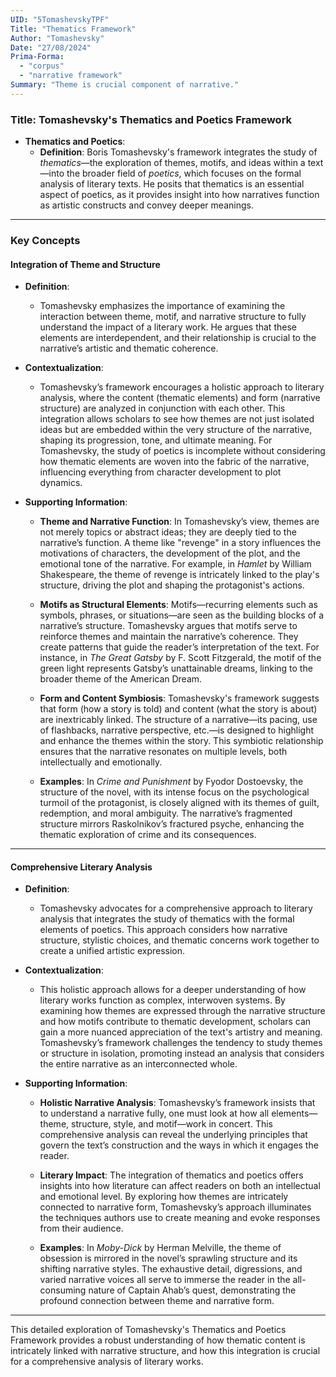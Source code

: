 ```yaml
---
UID: "5TomashevskyTPF"
Title: "Thematics Framework"
Author: "Tomashevsky"
Date: "27/08/2024"
Prima-Forma:
  - "corpus"
  - "narrative framework"
Summary: "Theme is crucial component of narrative."
---
```

### Title: **Tomashevsky's Thematics and Poetics Framework**

- **Thematics and Poetics**:
  - **Definition**: Boris Tomashevsky's framework integrates the study of *thematics*—the exploration of themes, motifs, and ideas within a text—into the broader field of *poetics*, which focuses on the formal analysis of literary texts. He posits that thematics is an essential aspect of poetics, as it provides insight into how narratives function as artistic constructs and convey deeper meanings.

---

### **Key Concepts**

#### **Integration of Theme and Structure**

- **Definition**:
  - Tomashevsky emphasizes the importance of examining the interaction between theme, motif, and narrative structure to fully understand the impact of a literary work. He argues that these elements are interdependent, and their relationship is crucial to the narrative’s artistic and thematic coherence.

- **Contextualization**:
  - Tomashevsky’s framework encourages a holistic approach to literary analysis, where the content (thematic elements) and form (narrative structure) are analyzed in conjunction with each other. This integration allows scholars to see how themes are not just isolated ideas but are embedded within the very structure of the narrative, shaping its progression, tone, and ultimate meaning. For Tomashevsky, the study of poetics is incomplete without considering how thematic elements are woven into the fabric of the narrative, influencing everything from character development to plot dynamics.

- **Supporting Information**:
  - **Theme and Narrative Function**: In Tomashevsky’s view, themes are not merely topics or abstract ideas; they are deeply tied to the narrative’s function. A theme like "revenge" in a story influences the motivations of characters, the development of the plot, and the emotional tone of the narrative. For example, in *Hamlet* by William Shakespeare, the theme of revenge is intricately linked to the play's structure, driving the plot and shaping the protagonist's actions.
  
  - **Motifs as Structural Elements**: Motifs—recurring elements such as symbols, phrases, or situations—are seen as the building blocks of a narrative’s structure. Tomashevsky argues that motifs serve to reinforce themes and maintain the narrative’s coherence. They create patterns that guide the reader’s interpretation of the text. For instance, in *The Great Gatsby* by F. Scott Fitzgerald, the motif of the green light represents Gatsby’s unattainable dreams, linking to the broader theme of the American Dream.
  
  - **Form and Content Symbiosis**: Tomashevsky's framework suggests that form (how a story is told) and content (what the story is about) are inextricably linked. The structure of a narrative—its pacing, use of flashbacks, narrative perspective, etc.—is designed to highlight and enhance the themes within the story. This symbiotic relationship ensures that the narrative resonates on multiple levels, both intellectually and emotionally.
  
  - **Examples**: In *Crime and Punishment* by Fyodor Dostoevsky, the structure of the novel, with its intense focus on the psychological turmoil of the protagonist, is closely aligned with its themes of guilt, redemption, and moral ambiguity. The narrative’s fragmented structure mirrors Raskolnikov’s fractured psyche, enhancing the thematic exploration of crime and its consequences.

---

#### **Comprehensive Literary Analysis**

- **Definition**:
  - Tomashevsky advocates for a comprehensive approach to literary analysis that integrates the study of thematics with the formal elements of poetics. This approach considers how narrative structure, stylistic choices, and thematic concerns work together to create a unified artistic expression.

- **Contextualization**:
  - This holistic approach allows for a deeper understanding of how literary works function as complex, interwoven systems. By examining how themes are expressed through the narrative structure and how motifs contribute to thematic development, scholars can gain a more nuanced appreciation of the text's artistry and meaning. Tomashevsky’s framework challenges the tendency to study themes or structure in isolation, promoting instead an analysis that considers the entire narrative as an interconnected whole.

- **Supporting Information**:
  - **Holistic Narrative Analysis**: Tomashevsky’s framework insists that to understand a narrative fully, one must look at how all elements—theme, structure, style, and motif—work in concert. This comprehensive analysis can reveal the underlying principles that govern the text’s construction and the ways in which it engages the reader.

  - **Literary Impact**: The integration of thematics and poetics offers insights into how literature can affect readers on both an intellectual and emotional level. By exploring how themes are intricately connected to narrative form, Tomashevsky’s approach illuminates the techniques authors use to create meaning and evoke responses from their audience.

  - **Examples**: In *Moby-Dick* by Herman Melville, the theme of obsession is mirrored in the novel’s sprawling structure and its shifting narrative styles. The exhaustive detail, digressions, and varied narrative voices all serve to immerse the reader in the all-consuming nature of Captain Ahab’s quest, demonstrating the profound connection between theme and narrative form.

---

This detailed exploration of Tomashevsky's Thematics and Poetics Framework provides a robust understanding of how thematic content is intricately linked with narrative structure, and how this integration is crucial for a comprehensive analysis of literary works.
